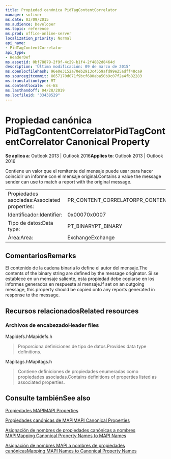```yaml
---
title: Propiedad canónica PidTagContentCorrelator
manager: soliver
ms.date: 03/09/2015
ms.audience: Developer
ms.topic: reference
ms.prod: office-online-server
localization_priority: Normal
api_name:
- PidTagContentCorrelator
api_type:
- HeaderDef
ms.assetid: 0bf78879-2f9f-4c29-b1f4-2f4882d8464d
description: 'Última modificación: 09 de marzo de 2015'
ms.openlocfilehash: 96e0e3152a70eb2913c4559afd99e25adff48ca9
ms.sourcegitcommit: 8657170d071f9bcf680aba50b9c07f2a4fb82283
ms.translationtype: MT
ms.contentlocale: es-ES
ms.lasthandoff: 04/28/2019
ms.locfileid: "33438529"
---
```

# <a name="pidtagcontentcorrelator-canonical-property"></a><span data-ttu-id="9db93-103">Propiedad canónica PidTagContentCorrelator</span><span class="sxs-lookup"><span data-stu-id="9db93-103">PidTagContentCorrelator Canonical Property</span></span>

  
  
<span data-ttu-id="9db93-104">**Se aplica a**: Outlook 2013 | Outlook 2016</span><span class="sxs-lookup"><span data-stu-id="9db93-104">**Applies to**: Outlook 2013 | Outlook 2016</span></span> 
  
<span data-ttu-id="9db93-105">Contiene un valor que el remitente del mensaje puede usar para hacer coincidir un informe con el mensaje original.</span><span class="sxs-lookup"><span data-stu-id="9db93-105">Contains a value the message sender can use to match a report with the original message.</span></span>
  
|||
|:-----|:-----|
|<span data-ttu-id="9db93-106">Propiedades asociadas:</span><span class="sxs-lookup"><span data-stu-id="9db93-106">Associated properties:</span></span>  <br/> |<span data-ttu-id="9db93-107">PR_CONTENT_CORRELATOR</span><span class="sxs-lookup"><span data-stu-id="9db93-107">PR_CONTENT_CORRELATOR</span></span>  <br/> |
|<span data-ttu-id="9db93-108">Identificador:</span><span class="sxs-lookup"><span data-stu-id="9db93-108">Identifier:</span></span>  <br/> |<span data-ttu-id="9db93-109">0x0007</span><span class="sxs-lookup"><span data-stu-id="9db93-109">0x0007</span></span>  <br/> |
|<span data-ttu-id="9db93-110">Tipo de datos:</span><span class="sxs-lookup"><span data-stu-id="9db93-110">Data type:</span></span>  <br/> |<span data-ttu-id="9db93-111">PT_BINARY</span><span class="sxs-lookup"><span data-stu-id="9db93-111">PT_BINARY</span></span>  <br/> |
|<span data-ttu-id="9db93-112">Área:</span><span class="sxs-lookup"><span data-stu-id="9db93-112">Area:</span></span>  <br/> |<span data-ttu-id="9db93-113">Exchange</span><span class="sxs-lookup"><span data-stu-id="9db93-113">Exchange</span></span>  <br/> |
   
## <a name="remarks"></a><span data-ttu-id="9db93-114">Comentarios</span><span class="sxs-lookup"><span data-stu-id="9db93-114">Remarks</span></span>

<span data-ttu-id="9db93-115">El contenido de la cadena binaria lo define el autor del mensaje.</span><span class="sxs-lookup"><span data-stu-id="9db93-115">The contents of the binary string are defined by the message originator.</span></span> <span data-ttu-id="9db93-116">Si se establece en un mensaje saliente, esta propiedad debe copiarse en los informes generados en respuesta al mensaje.</span><span class="sxs-lookup"><span data-stu-id="9db93-116">If set on an outgoing message, this property should be copied onto any reports generated in response to the message.</span></span>
  
## <a name="related-resources"></a><span data-ttu-id="9db93-117">Recursos relacionados</span><span class="sxs-lookup"><span data-stu-id="9db93-117">Related resources</span></span>

### <a name="header-files"></a><span data-ttu-id="9db93-118">Archivos de encabezado</span><span class="sxs-lookup"><span data-stu-id="9db93-118">Header files</span></span>

<span data-ttu-id="9db93-119">Mapidefs.h</span><span class="sxs-lookup"><span data-stu-id="9db93-119">Mapidefs.h</span></span>
  
> <span data-ttu-id="9db93-120">Proporciona definiciones de tipo de datos.</span><span class="sxs-lookup"><span data-stu-id="9db93-120">Provides data type definitions.</span></span>
    
<span data-ttu-id="9db93-121">Mapitags.h</span><span class="sxs-lookup"><span data-stu-id="9db93-121">Mapitags.h</span></span>
  
> <span data-ttu-id="9db93-122">Contiene definiciones de propiedades enumeradas como propiedades asociadas.</span><span class="sxs-lookup"><span data-stu-id="9db93-122">Contains definitions of properties listed as associated properties.</span></span>
    
## <a name="see-also"></a><span data-ttu-id="9db93-123">Consulte también</span><span class="sxs-lookup"><span data-stu-id="9db93-123">See also</span></span>



[<span data-ttu-id="9db93-124">Propiedades MAPI</span><span class="sxs-lookup"><span data-stu-id="9db93-124">MAPI Properties</span></span>](mapi-properties.md)
  
[<span data-ttu-id="9db93-125">Propiedades canónicas de MAPI</span><span class="sxs-lookup"><span data-stu-id="9db93-125">MAPI Canonical Properties</span></span>](mapi-canonical-properties.md)
  
[<span data-ttu-id="9db93-126">Asignación de nombres de propiedades canónicas a nombres MAPI</span><span class="sxs-lookup"><span data-stu-id="9db93-126">Mapping Canonical Property Names to MAPI Names</span></span>](mapping-canonical-property-names-to-mapi-names.md)
  
[<span data-ttu-id="9db93-127">Asignación de nombres MAPI a nombres de propiedades canónicas</span><span class="sxs-lookup"><span data-stu-id="9db93-127">Mapping MAPI Names to Canonical Property Names</span></span>](mapping-mapi-names-to-canonical-property-names.md)

